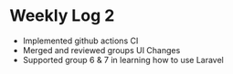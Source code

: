 # Weekly Log 2 
- Implemented github actions CI
- Merged and reviewed groups UI Changes
- Supported group 6 & 7 in learning how to use Laravel
